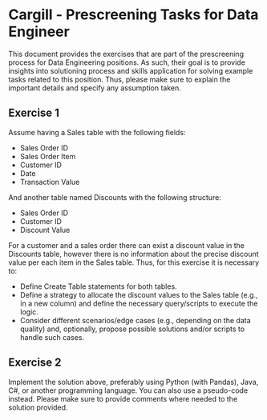 # Cargill - Prescreening Tasks for Data Engineer

This document provides the exercises that are part of the prescreening process for Data Engineering positions. As such, their goal is to provide insights into solutioning process and skills application for solving example tasks related to this position. Thus, please make sure to explain the important details and specify any assumption taken.

## Exercise 1
Assume having a Sales table with the following fields:

- Sales Order ID
- Sales Order Item
- Customer ID
- Date
- Transaction Value

And another table named Discounts with the following structure:

- Sales Order ID
- Customer ID
- Discount Value

For a customer and a sales order there can exist a discount value in the Discounts table, however there is no information about the precise discount value per each item in the Sales table. Thus, for this exercise it is necessary to:

- Define Create Table statements for both tables.
- Define a strategy to allocate the discount values to the Sales table (e.g., in a new column) and define the necessary query/scripts to execute the logic.
- Consider different scenarios/edge cases (e.g., depending on the data quality) and, optionally, propose possible solutions and/or scripts to handle such cases.

## Exercise 2
Implement the solution above, preferably using Python (with Pandas), Java, C#, or another programming language. You can also use a pseudo-code instead. Please make sure to provide comments where needed to the solution provided.


